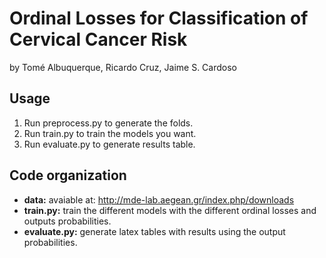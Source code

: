 # Ordinal Losses for Classification of Cervical Cancer Risk

by Tomé Albuquerque, Ricardo Cruz, Jaime S. Cardoso

## Usage

  1. Run preprocess.py to generate the folds.
  2. Run train.py to train the models you want.
  3. Run evaluate.py to generate results table.

## Code organization

  * **data:** avaiable at: http://mde-lab.aegean.gr/index.php/downloads
  * **train.py:** train the different models with the different ordinal losses
    and outputs probabilities.
  * **evaluate.py:** generate latex tables with results using the output
    probabilities.
